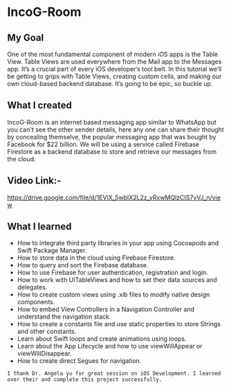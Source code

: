 
# IncoG-Room

## My Goal

One of the most fundamental component of modern iOS apps is the Table View. Table Views are used everywhere from the Mail app to the Messages app. It’s a crucial part of every iOS developer’s tool belt. In this tutorial we’ll be getting to grips with Table Views, creating custom cells, and making our own cloud-based backend database. It’s going to be epic, so buckle up.

## What I created

IncoG-Room is an internet based messaging app similar to WhatsApp but you can't see the other sender details, here any one can share their thought by concealing themselve, the popular messaging app that was bought by Facebook for $22 billion. We will be using a service called Firebase Firestore as a backend database to store and retrieve our messages from the cloud. 

## Video Link:-
https://drive.google.com/file/d/1EVlX_5wbIX2L2z_vRxwMQlzCIS7yVJ_n/view
## What I learned

* How to integrate third party libraries in your app using Cocoapods and Swift Package Manager.
* How to store data in the cloud using Firebase Firestore.
* How to query and sort the Firebase database.
* How to use Firebase for user authentication, registration and login.
* How to work with UITableViews and how to set their data sources and delegates.
* How to create custom views using .xib files to modify native design components.
* How to embed View Controllers in a Navigation Controller and understand the navigation stack.
* How to create a constants file and use static properties to store Strings and other constants.
* Learn about Swift loops and create animations using loops.
* Learn about the App Lifecycle and how to use viewWillAppear or viewWillDisappear.
* How to create direct Segues for navigation.


```
I thank Dr. Angela yu for great session on iOS Development. I learned over their and complete this project successfully. 


